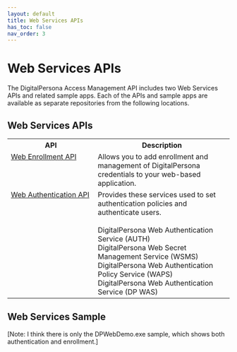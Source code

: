 ```yaml
---
layout: default
title: Web Services APIs
has_toc: false
nav_order: 3
---
```


# Web Services APIs

The DigitalPersona Access Management API includes two Web Services APIs and related  sample apps. Each of the APIs and sample apps are available as separate repositories from the following locations.

## Web Services APIs

<table style="width:100%;margin-left:auto;margin-right:auto;">
  <tr>
    <th style="width:181px">API</th>
    <th>Description</th>
  </tr>
  <tr>
    <td valign="top"><A HREF="https://lenhodgeman.github.io/web-enrollment-api/">Web Enrollment API</A></td>
    <td>Allows you to add enrollment and management of DigitalPersona credentials to your web-based application.</td>
  </tr>
  <tr>
    <td  valign="top"><A HREF="https://lenhodgeman.github.io/device-access.js">Web Authentication API</A></td>
    <td> Provides these services used to set authentication policies and authenticate users.<BR><BR>
    DigitalPersona Web Authentication Service (AUTH)<br>
    DigitalPersona Web Secret Management Service (WSMS)<br>
    DigitalPersona Web Authentication Policy Service (WAPS)<br>
    DigitalPersona Web Authentication Service (DP WAS)</td>
  </tr>
</table>  

## Web Services Sample  
[Note: I think there is only the DPWebDemo.exe sample, which shows both authentication and enrollment.]
